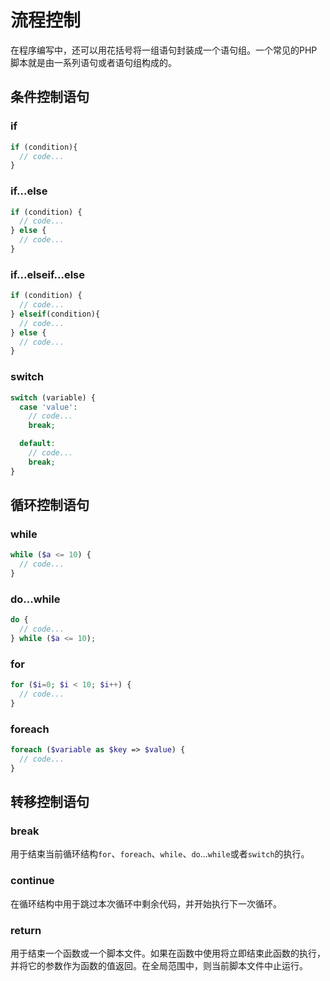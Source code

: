 # 流程控制

在程序编写中，还可以用花括号将一组语句封装成一个语句组。一个常见的PHP脚本就是由一系列语句或者语句组构成的。

## 条件控制语句

### if

```PHP
if (condition){
  // code...
}
```

### if...else

```PHP
if (condition) {
  // code...
} else {
  // code...
}
```

### if...elseif...else

```PHP
if (condition) {
  // code...
} elseif(condition){
  // code...
} else {
  // code...
}
```

### switch

```PHP
switch (variable) {
  case 'value':
    // code...
    break;

  default:
    // code...
    break;
}
```

## 循环控制语句

### while

```PHP
while ($a <= 10) {
  // code...
}
```

### do...while

```PHP
do {
  // code...
} while ($a <= 10);
```

### for

```PHP
for ($i=0; $i < 10; $i++) {
  // code...
}
```

### foreach

```PHP
foreach ($variable as $key => $value) {
  // code...
}
```

## 转移控制语句

### break

用于结束当前循环结构`for`、`foreach`、`while`、`do`...`while`或者`switch`的执行。

### continue

在循环结构中用于跳过本次循环中剩余代码，并开始执行下一次循环。

### return

用于结束一个函数或一个脚本文件。如果在函数中使用将立即结束此函数的执行，并将它的参数作为函数的值返回。在全局范围中，则当前脚本文件中止运行。
